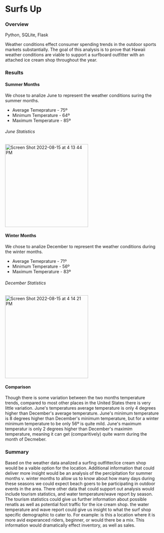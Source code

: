 # Surfs Up


### Overview
Python, SQLite, Flask

Weather conditions effect consumer spending trends in the outdoor sports markets substantially. The goal of this analysis is to prove that Hawaii weather conditions are viable to support a surfboard outfitter with an attached ice cream shop throughout the year. 

### Results
#### Summer Months
We chose to analize June to represent the weather conditions suring the summer months. 

- Average Temeprature - 75º
- Minimum Temperature - 64º
- Maximum Temperature - 85º

###### June Statistics
<img width="271" alt="Screen Shot 2022-08-15 at 4 13 44 PM" src="https://user-images.githubusercontent.com/106132054/184739633-d5993b88-db3b-45ba-84ec-2b42f0462d35.png">

#### Winter Months
We chose to analize December to represent the weather conditions during the winter months.

- Average Temeprature - 71º
- Minimum Temperature - 56º
- Maximum Temperature - 83º

###### December Statistics
<img width="271" alt="Screen Shot 2022-08-15 at 4 14 21 PM" src="https://user-images.githubusercontent.com/106132054/184739874-472a2ad8-e985-41c0-bdc6-b004cb0ccbc9.png">


#### Comparison
Though there is some variation between the two months temperature trends, compared to most other places in the United States there is very little variation.
June's temperatures average temperature is only 4 degrees higher than December's average temperature. 
June's minimum temperature is 8 degrees higher than December's minimum temperature, but for a winter minimum temperature to be only 56º is quite mild. 
June's maximum temperatur is only 2 degrees higher than December's maximim temperature, meaning it can get (comparitively) quite warm during the month of Decmeber.

### Summary
Based on the weather data analized a surfing outfitter/ice cream shop would be a vaible option for the location. 
Additional information that could deliver more insight would be an analysis of the percipitation for summer months v. winter months to allow us to know about how many days during these seasons we could expect beach goers to be participating in outdoor events in the area. 
There other data that could support out analysis would include tourism statistics, and water temperature/wave report by season. 
The tourism statistics could give us further information about possible renatls as well as potential foot traffic for the ice cream shop.
the water temperature and wave report could give us insight to what the surf shop specific demographic to cater to. For example: is this a location where it is more avid experanced riders, beginner, or would there be a mix. This information would dramatically effect inventory, as well as sales. 
